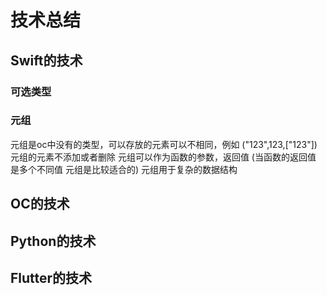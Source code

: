 # 技术总结
## Swift的技术

### 可选类型

### 元组
   元组是oc中没有的类型，可以存放的元素可以不相同，例如 ("123",123,["123"])
   元组的元素不添加或者删除
   元组可以作为函数的参数，返回值 (当函数的返回值 是多个不同值 元组是比较适合的)
   元组用于复杂的数据结构
   
   
   
   
## OC的技术 




## Python的技术 




## Flutter的技术 
